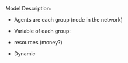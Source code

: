 Model Description:

* Agents are each group (node in the network)

* Variable of each group:
 + resources (money?)

* Dynamic
